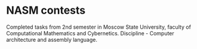 # NASM contests
Completed tasks from 2nd semester in Moscow State University, faculty of Computational Mathematics and Cybernetics. Discipline - Computer architecture and assembly language.
